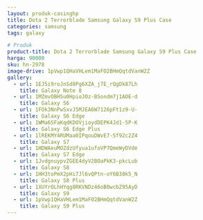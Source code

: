 ```yaml
---
layout: produk-casinghp
title: Dota 2 Terrorblade Samsung Galaxy S9 Plus Case
categories: samsung
tags: galaxy

# Produk
product-title: Dota 2 Terrorblade Samsung Galaxy S9 Plus Case
harga: 90000
sku: hn-2978
image-drive: 1pVwp1QHaVHLem1MaFO2BHmQqtdVanW2Z
gallery:
  - url: 1EJ5i9roJnSd8Pg6XZA_j7E_rQgDk87Lh
    title: Galaxy Note 8
  - url: 1MZmvOBH5u0HpioJOz-BSondm7j1AOE-d
    title: Galaxy S6
  - url: 1FOk3NnPwSxvJ5MJEA6W7126pFt1z9-U-
    title: Galaxy S6 Edge
  - url: 1WMa6SFaKqdKDOVjioydDEPK4Jd1-5P-K
    title: Galaxy S6 Edge Plus
  - url: 1lREKMY4RUMaa0IPqouDWvE7-Sf92c2Z4
    title: Galaxy S7
  - url: 1HDWAeuMOZdzUfyua1ufoVP7QmeWyDVde
    title: Galaxy S7 Edge
  - url: 1JvdgnuypvZGEE4dyV2BOaPkK3-pkcLub
    title: Galaxy S8
  - url: 1HH3toPmX2pHi7Jl6vQPtn-oY6B38k5_N
    title: Galaxy S8 Plus
  - url: 1XUYrOLhHYqg8RKVNDz46oB0wcbZ95AyD
    title: Galaxy S9
  - url: 1pVwp1QHaVHLem1MaFO2BHmQqtdVanW2Z
    title: Galaxy S9 Plus
---
```

